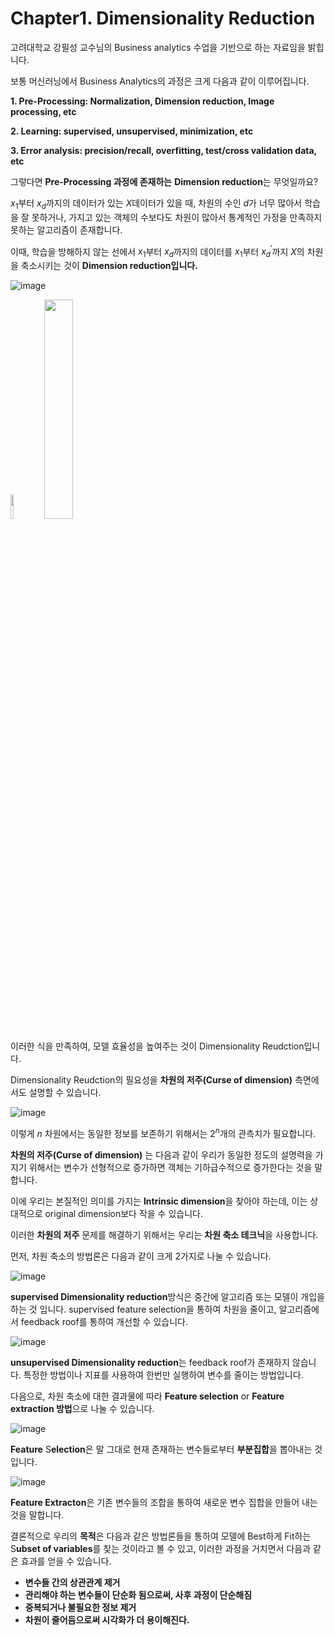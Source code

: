 # **Chapter1. Dimensionality Reduction**

고려대학교 강필성 교수님의 Business analytics 수업을 기반으로 하는 자료임을 밝힙니다.

보통 머신러닝에서 Business Analytics의 과정은 크게 다음과 같이 이루어집니다.

**1. Pre-Processing: Normalization, Dimension reduction, Image processing, etc**

**2. Learning: supervised, unsupervised, minimization, etc**

**3. Error analysis: precision/recall, overfitting, test/cross validation data, etc**

그렇다면 **Pre-Processing 과정에 존재하는** **Dimension reduction**는 무엇일까요?

$x_{1}$부터 $x_{d}$까지의 데이터가 있는 $X$데이터가 있을 때, 차원의 수인 $d$가 너무 많아서 학습을 잘 못하거나, 가지고 있는 객체의 수보다도 차원이 많아서 통계적인 가정을 만족하지 못하는 알고리즘이 존재합니다. 

이때, 학습을 방해하지 않는 선에서 $x_{1}$부터 $x_{d}$까지의 데이터를 $x_{1}$부터 $x^{'}_{d}$까지 $X$의 차원을 축소시키는 것이 **Dimension reduction입니다.** 



![image](https://user-images.githubusercontent.com/87464956/195574729-4dc88285-1a3f-4efb-a6d2-78e77eca9643.png)

<img src = 'https://user-images.githubusercontent.com/87464956/195574790-ce5c9bfc-93d8-4aa8-8c83-00cc99caec64.png' width = '10%' height = '10%'/>

<img src = 'https://user-images.githubusercontent.com/87464956/195574804-b7334e4e-1248-4c86-89ae-d99ee667882d.png' width = '30%' height = '30%'/>


이러한 식을 만족하여, 모델 효율성을 높여주는 것이 Dimensionality Reudction입니다.

Dimensionality Reudction의 필요성을 **차원의 저주(Curse of dimension)** 측면에서도 설명할 수 있습니다.



![image](https://user-images.githubusercontent.com/87464956/195575160-5a47cea8-da66-406a-8dd9-577dd0fd22af.png)



이렇게 $n$ 차원에서는 동일한 정보를 보존하기 위해서는 $2^n$개의 관측치가 필요합니다.

**차원의 저주(Curse of dimension)** 는 다음과 같이 우리가 동일한 정도의 설명력을 가지기 위해서는 변수가 선형적으로 증가하면 객체는 기하급수적으로 증가한다는 것을 말합니다.

이에 우리는 본질적인 의미를 가지는 **Intrinsic dimension**을 찾아야 하는데, 이는 상대적으로 original dimension보다 작을 수 있습니다.

이러한 **차원의 저주** 문제를 해결하기 위해서는 우리는 **차원 축소 테크닉**을 사용합니다.

먼저,  차원 축소의 방법론은 다음과 같이 크게 2가지로 나눌 수 있습니다.



![image](https://user-images.githubusercontent.com/87464956/195575196-a5ac208e-70c3-40a4-9fb1-67124cbc185d.png)



**supervised Dimensionality reduction**방식은 중간에 알고리즘 또는 모델이 개입을 하는 것 입니다. supervised feature selection을 통하여 차원을 줄이고, 알고리즘에서 feedback roof를 통하여 개선할 수 있습니다.



![image](https://user-images.githubusercontent.com/87464956/195575235-32909440-f8e3-427e-89d0-60afed12ff55.png)



**unsupervised Dimensionality reduction**는 feedback roof가 존재하지 않습니다. 특정한 방법이나 지표를 사용하여 한번만 실행하여 변수를 줄이는 방법입니다. 

다음으로, 차원 축소에 대한 결과물에 따라 **Feature selection** or **Feature extraction 방법**으로 나눌 수 있습니다.



![image](https://user-images.githubusercontent.com/87464956/195575265-d6acaed0-2922-4f3a-81cf-62ce03f9b425.png)



**Feature** S**election**은 말 그대로 현재 존재하는 변수들로부터 **부분집합**을 뽑아내는 것 입니다.



![image](https://user-images.githubusercontent.com/87464956/195575297-3cd9fcb5-f16c-4eda-bdee-a704b1c14e1a.png)



**Feature Extracton**은 기존 변수들의 조합을 통하여 새로운 변수 집합을 만들어 내는 것을 말합니다.

결론적으로 우리의 **목적**은 다음과 같은 방법론들을 통하여 모델에 Best하게 Fit하는 S**ubset of variables**를 찾는 것이라고 볼 수 있고, 이러한 과정을 거치면서 다음과 같은 효과를 얻을 수 있습니다.

- **변수들 간의 상관관계 제거**
- **관리해야 하는 변수들이 단순화 됨으로써, 사후 과정이 단순해짐**
- **중복되거나 불필요한 정보 제거**
- **차원이 줄어듬으로써 시각화가 더 용이해진다.**
